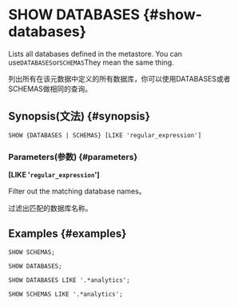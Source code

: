 # SHOW DATABASES {#show-databases}

Lists all databases defined in the metastore. You can use`DATABASES`or`SCHEMAS`They mean the same thing.

列出所有在该元数据中定义的所有数据库，你可以使用DATABASES或者SCHEMAS做相同的查询。

## Synopsis\(文法\) {#synopsis}

```
SHOW {DATABASES | SCHEMAS} [LIKE 'regular_expression']
```

### Parameters\(参数\) {#parameters}

**\[LIKE '`regular_expression`'\]**

Filter out the matching database names。

过滤出匹配的数据库名称。



## Examples {#examples}

```
SHOW SCHEMAS;

SHOW DATABASES;

SHOW DATABASES LIKE '.*analytics';

SHOW SCHEMAS LIKE '.*analytics';
```



